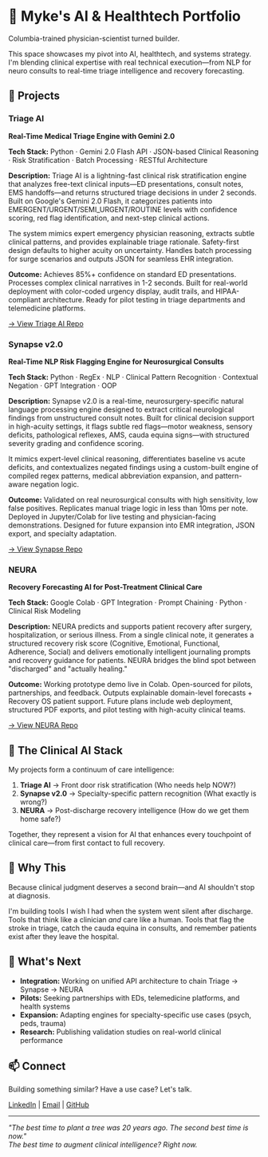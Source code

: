 # 🧠 Myke's AI & Healthtech Portfolio

Columbia-trained physician-scientist turned builder.

This space showcases my pivot into AI, healthtech, and systems strategy. I'm blending clinical expertise with real technical execution—from NLP for neuro consults to real-time triage intelligence and recovery forecasting.

## 🔧 Projects

### Triage AI
**Real-Time Medical Triage Engine with Gemini 2.0**

**Tech Stack:** Python · Gemini 2.0 Flash API · JSON-based Clinical Reasoning · Risk Stratification · Batch Processing · RESTful Architecture

**Description:** Triage AI is a lightning-fast clinical risk stratification engine that analyzes free-text clinical inputs—ED presentations, consult notes, EMS handoffs—and returns structured triage decisions in under 2 seconds. Built on Google's Gemini 2.0 Flash, it categorizes patients into EMERGENT/URGENT/SEMI_URGENT/ROUTINE levels with confidence scoring, red flag identification, and next-step clinical actions.

The system mimics expert emergency physician reasoning, extracts subtle clinical patterns, and provides explainable triage rationale. Safety-first design defaults to higher acuity on uncertainty. Handles batch processing for surge scenarios and outputs JSON for seamless EHR integration.

**Outcome:** Achieves 85%+ confidence on standard ED presentations. Processes complex clinical narratives in 1-2 seconds. Built for real-world deployment with color-coded urgency display, audit trails, and HIPAA-compliant architecture. Ready for pilot testing in triage departments and telemedicine platforms.

[→ View Triage AI Repo](https://github.com/neuron-cloud/triage-ai)

### Synapse v2.0
**Real-Time NLP Risk Flagging Engine for Neurosurgical Consults**

**Tech Stack:** Python · RegEx · NLP · Clinical Pattern Recognition · Contextual Negation · GPT Integration · OOP

**Description:** Synapse v2.0 is a real-time, neurosurgery-specific natural language processing engine designed to extract critical neurological findings from unstructured consult notes. Built for clinical decision support in high-acuity settings, it flags subtle red flags—motor weakness, sensory deficits, pathological reflexes, AMS, cauda equina signs—with structured severity grading and confidence scoring.

It mimics expert-level clinical reasoning, differentiates baseline vs acute deficits, and contextualizes negated findings using a custom-built engine of compiled regex patterns, medical abbreviation expansion, and pattern-aware negation logic.

**Outcome:** Validated on real neurosurgical consults with high sensitivity, low false positives. Replicates manual triage logic in less than 10ms per note. Deployed in Jupyter/Colab for live testing and physician-facing demonstrations. Designed for future expansion into EMR integration, JSON export, and specialty adaptation.

[→ View Synapse Repo](https://github.com/neuron-cloud/synapse-engine)

### NEURA
**Recovery Forecasting AI for Post-Treatment Clinical Care**

**Tech Stack:** Google Colab · GPT Integration · Prompt Chaining · Python · Clinical Risk Modeling

**Description:** NEURA predicts and supports patient recovery after surgery, hospitalization, or serious illness. From a single clinical note, it generates a structured recovery risk score (Cognitive, Emotional, Functional, Adherence, Social) and delivers emotionally intelligent journaling prompts and recovery guidance for patients. NEURA bridges the blind spot between "discharged" and "actually healing."

**Outcome:** Working prototype demo live in Colab. Open-sourced for pilots, partnerships, and feedback. Outputs explainable domain-level forecasts + Recovery OS patient support. Future plans include web deployment, structured PDF exports, and pilot testing with high-acuity clinical teams.

[→ View NEURA Repo](https://github.com/neuron-cloud/neura-recovery-score)

## 🎯 The Clinical AI Stack

My projects form a continuum of care intelligence:

1. **Triage AI** → Front door risk stratification (Who needs help NOW?)
2. **Synapse v2.0** → Specialty-specific pattern recognition (What exactly is wrong?)
3. **NEURA** → Post-discharge recovery intelligence (How do we get them home safe?)

Together, they represent a vision for AI that enhances every touchpoint of clinical care—from first contact to full recovery.

## 💬 Why This

Because clinical judgment deserves a second brain—and AI shouldn't stop at diagnosis.

I'm building tools I wish I had when the system went silent after discharge. Tools that think like a clinician *and* care like a human. Tools that flag the stroke in triage, catch the cauda equina in consults, and remember patients exist after they leave the hospital.

## 🚀 What's Next

- **Integration:** Working on unified API architecture to chain Triage → Synapse → NEURA
- **Pilots:** Seeking partnerships with EDs, telemedicine platforms, and health systems
- **Expansion:** Adapting engines for specialty-specific use cases (psych, peds, trauma)
- **Research:** Publishing validation studies on real-world clinical performance

## 📫 Connect

Building something similar? Have a use case? Let's talk.

[LinkedIn](https://www.linkedin.com/in/mychael-delgardo-a258a8357/) | [Email](mailto:mwdelgardo@gmail.com) | [GitHub](https://github.com/neuron-cloud)

---

*"The best time to plant a tree was 20 years ago. The second best time is now."*  
*The best time to augment clinical intelligence? Right now.*
